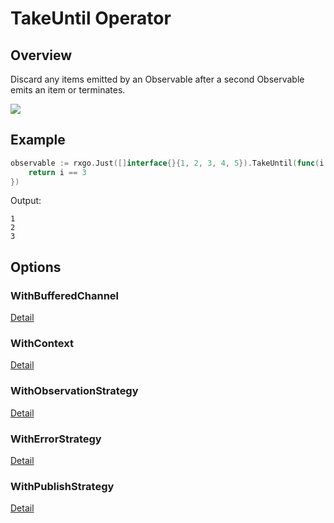 # TakeUntil Operator

## Overview

Discard any items emitted by an Observable after a second Observable emits an item or terminates.

![](http://reactivex.io/documentation/operators/images/takeUntil.png)

## Example

```go
observable := rxgo.Just([]interface{}{1, 2, 3, 4, 5}).TakeUntil(func(i interface{}) bool {
	return i == 3
})
```

Output:

```
1
2
3
```

## Options

### WithBufferedChannel

[Detail](options.md#withbufferedchannel)

### WithContext

[Detail](options.md#withcontext)

### WithObservationStrategy

[Detail](options.md#withobservationstrategy)

### WithErrorStrategy

[Detail](options.md#witherrorstrategy)

### WithPublishStrategy

[Detail](options.md#withpublishstrategy)